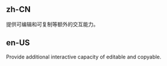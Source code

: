 ## zh-CN

提供可编辑和可复制等额外的交互能力。

## en-US

Provide additional interactive capacity of editable and copyable.
